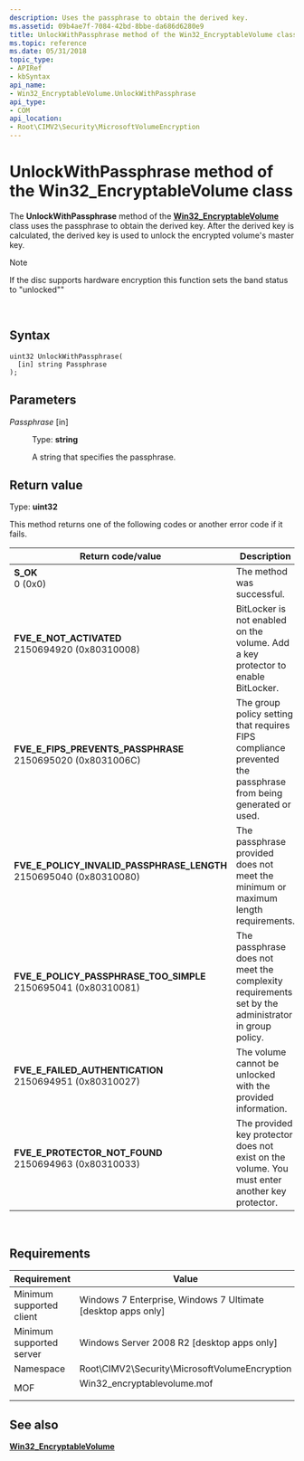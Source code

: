 ```yaml
---
description: Uses the passphrase to obtain the derived key.
ms.assetid: 09b4ae7f-7084-42bd-8bbe-da686d6280e9
title: UnlockWithPassphrase method of the Win32_EncryptableVolume class
ms.topic: reference
ms.date: 05/31/2018
topic_type: 
- APIRef
- kbSyntax
api_name: 
- Win32_EncryptableVolume.UnlockWithPassphrase
api_type: 
- COM
api_location: 
- Root\CIMV2\Security\MicrosoftVolumeEncryption
---
```


# UnlockWithPassphrase method of the Win32\_EncryptableVolume class

The **UnlockWithPassphrase** method of the [**Win32\_EncryptableVolume**](win32-encryptablevolume.md) class uses the passphrase to obtain the derived key. After the derived key is calculated, the derived key is used to unlock the encrypted volume's master key.

> [!Note]  
> If the disc supports hardware encryption this function sets the band status to "unlocked""

 

## Syntax


```mof
uint32 UnlockWithPassphrase(
  [in] string Passphrase
);
```



## Parameters

<dl> <dt>

*Passphrase* \[in\]
</dt> <dd>

Type: **string**

A string that specifies the passphrase.

</dd> </dl>

## Return value

Type: **uint32**

This method returns one of the following codes or another error code if it fails.



| Return code/value                                                                                                                                                                                       | Description                                                                                                               |
|---------------------------------------------------------------------------------------------------------------------------------------------------------------------------------------------------------|---------------------------------------------------------------------------------------------------------------------------|
| <dl> <dt>**S\_OK**</dt> <dt>0 (0x0)</dt> </dl>                                                       | The method was successful.<br/>                                                                                     |
| <dl> <dt>**FVE\_E\_NOT\_ACTIVATED**</dt> <dt>2150694920 (0x80310008)</dt> </dl>                      | BitLocker is not enabled on the volume. Add a key protector to enable BitLocker. <br/>                              |
| <dl> <dt>**FVE\_E\_FIPS\_PREVENTS\_PASSPHRASE**</dt> <dt>2150695020 (0x8031006C)</dt> </dl>          | The group policy setting that requires FIPS compliance prevented the passphrase from being generated or used. <br/> |
| <dl> <dt>**FVE\_E\_POLICY\_INVALID\_PASSPHRASE\_LENGTH**</dt> <dt>2150695040 (0x80310080)</dt> </dl> | The passphrase provided does not meet the minimum or maximum length requirements.<br/>                              |
| <dl> <dt>**FVE\_E\_POLICY\_PASSPHRASE\_TOO\_SIMPLE**</dt> <dt>2150695041 (0x80310081)</dt> </dl>     | The passphrase does not meet the complexity requirements set by the administrator in group policy.<br/>             |
| <dl> <dt>**FVE\_E\_FAILED\_AUTHENTICATION**</dt> <dt>2150694951 (0x80310027)</dt> </dl>              | The volume cannot be unlocked with the provided information. <br/>                                                  |
| <dl> <dt>**FVE\_E\_PROTECTOR\_NOT\_FOUND**</dt> <dt>2150694963 (0x80310033)</dt> </dl>               | The provided key protector does not exist on the volume. You must enter another key protector.<br/>                 |



 

## Requirements



| Requirement | Value |
|-------------------------------------|---------------------------------------------------------------------------------------------------------|
| Minimum supported client<br/> | Windows 7 Enterprise, Windows 7 Ultimate \[desktop apps only\]<br/>                               |
| Minimum supported server<br/> | Windows Server 2008 R2 \[desktop apps only\]<br/>                                                 |
| Namespace<br/>                | Root\\CIMV2\\Security\\MicrosoftVolumeEncryption<br/>                                             |
| MOF<br/>                      | <dl> <dt>Win32\_encryptablevolume.mof</dt> </dl> |



## See also

<dl> <dt>

[**Win32\_EncryptableVolume**](win32-encryptablevolume.md)
</dt> </dl>

 

 




